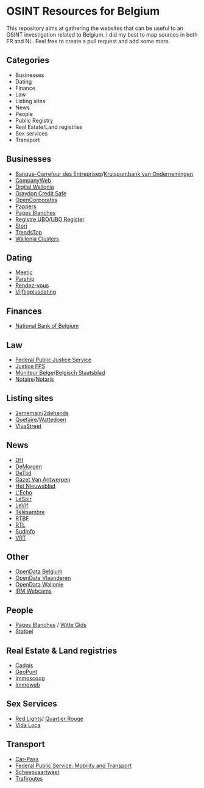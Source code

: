 # OSINT Resources for Belgium

This repository aims at gathering the websites that can be useful to an OSINT investigation related to Belgium. I did my best to map sources in both FR and NL. Feel free to create a pull request and add some more. 

## Categories 

- Businesses
- Dating
- Finance
- Law
- Listing sites
- News
- People
- Public Registry
- Real Estate/Land registries
- Sex services
- Transport


## Businesses

- [Banque-Carrefour des Entreprises](https://kbopub.economie.fgov.be/kbopub/zoeknummerform.html?lang=fr)/[Kruispuntbank van Ondernemingen](https://kbopub.economie.fgov.be/kbopub/zoeknummerform.html?lang=nl)
- [CompanyWeb](https://www.companyweb.be/en)
- [Digital Wallonia](https://www.digitalwallonia.be/fr/)
- [Graydon Credit Safe](https://www.creditsafe.com/be/nl.html)
- [OpenCorporates](https://opencorporates.com/)
- [Pappers](https://www.pappers.be/fr/)
- [Pages Blanches](https://www.pagesblanches.be/)
- [Registre UBO](https://finances.belgium.be/fr/E-services/ubo-register)/[UBO Register](https://financien.belgium.be/nl/E-services/Ubo-register)
- [Stori](https://www.fsma.be/en/stori)
- [TrendsTop](https://trendstop.levif.be) 
- [Wallonia Clusters](https://clusters.wallonie.be/federateur/)

## Dating

- [Meetic](https://fr.meetic.be)
- [Parship](https://www.parship.be)
- [Rendez-vous](https://fr.rendez-vous.be)
- [Vijftigplusdating](https://www.vijftigplusdating.be)

## Finances

- [National Bank of Belgium](https://www.nbb.be/en/language-picker)

## Law 

- [Federal Public Justice Service](http://www.just.fgov.be)
- [Justice FPS](https://www.justonweb.be/)
- [Moniteur Belge](https://www.ejustice.just.fgov.be/cgi/welcome.pl?language=fr&view_numac=)/[Belgisch Staatsblad](https://www.ejustice.just.fgov.be)
- [Notaire](https://www.notaire.be)/[Notaris](https://www.notaris.be/)

## Listing sites

- [2ememain](https://www.2ememain.be/)/[2dehands](https://www.2dehands.be/)
- [Quefaire](https://www.quefaire.be/)/[Wattedoen](https://www.wattedoen.be/)
- [VivaStreet](https://www.vivastreet.be/escort-girl-boy/be)

## News

- [DH](https://www.dhnet.be/)
- [DeMorgen](https://www.demorgen.be/)
- [DeTijd](https://www.tijd.be/)
- [Gazet Van Antwerpen](https://www.gva.be/)
- [Het Nieuwsblad](https://www.nieuwsblad.be/)
- [L'Echo](https://www.lecho.be/)
- [LeSoir](https://www.lesoir.be/)
- [LeVif](https://www.levif.be/)
- [Télésambre](https://www.telesambre.be/)
- [RTBF](https://www.rtbf.be/)
- [RTL](https://www.rtl.be/)
- [SudInfo](https://www.sudinfo.be/)
- [VRT](https://www.vrt.be/nl)
## Other

- [OpenData Belgium](https://data.gov.be/fr)
- [OpenData Vlaanderen](https://data.vlaanderen.be)
- [OpenData Wallonie](https://urbanisme.wallonie.be)
- [IRM Webcams](https://www.meteo.be/fr/meteo/observations/webcams)

## People

- [Pages Blanches](https://www.pagesblanches.be/) / [Witte Gids](https://www.wittegids.be/)
- [Statbel](https://statbel.fgov.be)

## Real Estate & Land registries

- [Cadgis](https://eservices.minfin.fgov.be/ecad-web/#/)
- [GeoPunt](https://www.geopunt.be/)
- [Immoscoop](https://www.immoscoop.be/)
- [Immoweb](https://www.immoweb.be)

## Sex Services

- [Red Lights](https://www.redlights.be/)/ [Quartier Rouge](https://www.quartier-rouge.be)
- [Vida Loca](https://www.vidaloca.be)

## Transport

- [Car-Pass](https://www.car-pass.be)
- [Federal Public Service: Mobility and Transport](https://mobilit.belgium.b)
- [Scheepvaartwest](https://www.scheepvaartwest.be)
- [Trafiroutes](http://trafiroutes.wallonie.be/trafiroutes/cameras/)

